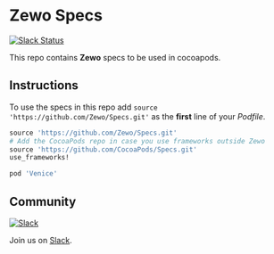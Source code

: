 Zewo Specs
==========


[![Slack Status](https://zewo-slackin.herokuapp.com/badge.svg)](https://zewo-slackin.herokuapp.com)

This repo contains **Zewo** specs to be used in cocoapods.

## Instructions

To use the specs in this repo add `source 'https://github.com/Zewo/Specs.git'` as the **first** line of your *Podfile*.

```ruby
source 'https://github.com/Zewo/Specs.git'
# Add the CocoaPods repo in case you use frameworks outside Zewo
source 'https://github.com/CocoaPods/Specs.git'
use_frameworks!

pod 'Venice'
```

## Community

[![Slack](http://s13.postimg.org/ybwy92ktf/Slack.png)](https://zewo-slackin.herokuapp.com)

Join us on [Slack](https://zewo-slackin.herokuapp.com).